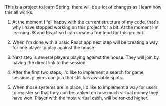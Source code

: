 This is a project to learn Spring, 
there will be a lot of changes as I learn how this all works.

1. At the moment I fell happy with the current structure of my code, that's why I have 
stopped working on this project for a bit. At the moment I'm learning JS and React so
I can create a frontend for this project.

2. When I'm done with a basic React app next step will be creating a way for 
one player to play against the house.  

3. Next step is several players playing against the house. They will join by having the 
direct link to the session.

4. After the first two steps, I'd like to implement a search for game sessions players 
can join that still has available spots.

5. When those systems are in place, I'd like to implement a way for users to register 
so that they can be ranked on how much virtual money they have won. Player with the most 
virtual cash, will be ranked higher.

